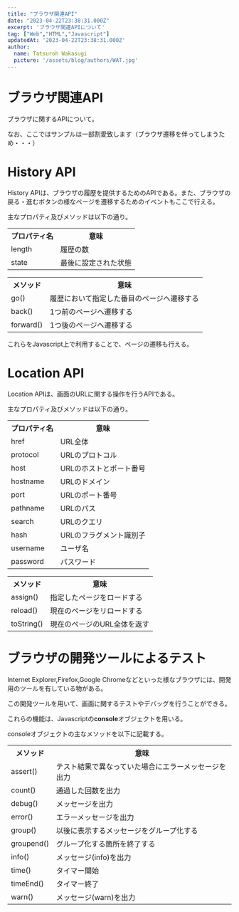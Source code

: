 ```yaml
---
title: "ブラウザ関連API"
date: "2023-04-22T23:38:31.000Z"
excerpt: 'ブラウザ関連APIについて'
tag: ["Web","HTML","Javascript"]
updatedAt: '2023-04-22T23:38:31.000Z'
author:
  name: Tatsuroh Wakasugi
  picture: '/assets/blog/authors/WAT.jpg'
---
```


# ブラウザ関連API

ブラウザに関するAPIについて。

なお、ここではサンプルは一部割愛致します（ブラウザ遷移を伴ってしまうため・・・）

# History API

History APIは、ブラウザの履歴を提供するためのAPIである。また、ブラウザの戻る・進むボタンの様なページを遷移するためのイベントもここで行える。

主なプロパティ及びメソッドは以下の通り。

<table style="border:none;">
    <tr>
        <th style="border:none;">プロパティ名</td>
        <th style="border:none;">意味</td>
    </tr>
    <tr>
        <td style="border:none;">length</td>
        <td style="border:none;">履歴の数</td>
    </tr>
    <tr>
        <td style="border:none;">state</td>
        <td style="border:none;">最後に設定された状態</td>
    </tr>
</table>

<table style="border:none;">
    <tr>
        <th style="border:none;">メソッド</td>
        <th style="border:none;">意味</td>
    </tr>
    <tr>
        <td style="border:none;">go()</td>
        <td style="border:none;">履歴において指定した番目のページへ遷移する</td>
    </tr>
    <tr>
        <td style="border:none;">back()</td>
        <td style="border:none;">1つ前のページへ遷移する</td>
    </tr>
    <tr>
        <td style="border:none;">forward()</td>
        <td style="border:none;">1つ後のページへ遷移する</td>
    </tr>
</table>

これらをJavascript上で利用することで、ページの遷移も行える。


# Location API

Location APIは、画面のURLに関する操作を行うAPIである。

主なプロパティ及びメソッドは以下の通り。

<table style="border:none;">
    <tr>
        <th style="border:none;">プロパティ名</td>
        <th style="border:none;">意味</td>
    </tr>
    <tr>
        <td style="border:none;">href</td>
        <td style="border:none;">URL全体</td>
    </tr>
    <tr>
        <td style="border:none;">protocol</td>
        <td style="border:none;">URLのプロトコル</td>
    </tr>
    <tr>
        <td style="border:none;">host</td>
        <td style="border:none;">URLのホストとポート番号</td>
    </tr>
    <tr>
        <td style="border:none;">hostname</td>
        <td style="border:none;">URLのドメイン</td>
    </tr>
    <tr>
        <td style="border:none;">port</td>
        <td style="border:none;">URLのポート番号</td>
    </tr>
    <tr>
        <td style="border:none;">pathname</td>
        <td style="border:none;">URLのパス</td>
    </tr>
    <tr>
        <td style="border:none;">search</td>
        <td style="border:none;">URLのクエリ</td>
    </tr>
    <tr>
        <td style="border:none;">hash</td>
        <td style="border:none;">URLのフラグメント識別子</td>
    </tr>
    <tr>
        <td style="border:none;">username</td>
        <td style="border:none;">ユーザ名</td>
    </tr>
    <tr>
        <td style="border:none;">password</td>
        <td style="border:none;">パスワード</td>
    </tr>
</table>

<table style="border:none;">
    <tr>
        <th style="border:none;">メソッド</td>
        <th style="border:none;">意味</td>
    </tr>
    <tr>
        <td style="border:none;">assign()</td>
        <td style="border:none;">指定したページをロードする</td>
    </tr>
    <tr>
        <td style="border:none;">reload()</td>
        <td style="border:none;">現在のページをリロードする</td>
    </tr>
    <tr>
        <td style="border:none;">toString()</td>
        <td style="border:none;">現在のページのURL全体を返す</td>
    </tr>
</table>


# ブラウザの開発ツールによるテスト

Internet Explorer,Firefox,Google Chromeなどといった様なブラウザには、開発用のツールを有している物がある。

この開発ツールを用いて、画面に関するテストやデバッグを行うことができる。

これらの機能は、Javascriptの**console**オブジェクトを用いる。

consoleオブジェクトの主なメソッドを以下に記載する。

<table style="border:none;">
    <tr>
        <th style="border:none;">メソッド</td>
        <th style="border:none;">意味</td>
    </tr>
    <tr>
        <td style="border:none;">assert()</td>
        <td style="border:none;">テスト結果で異なっていた場合にエラーメッセージを出力</td>
    </tr>
    <tr>
        <td style="border:none;">count()</td>
        <td style="border:none;">通過した回数を出力</td>
    </tr>
    <tr>
        <td style="border:none;">debug()</td>
        <td style="border:none;">メッセージを出力</td>
    </tr>
    <tr>
        <td style="border:none;">error()</td>
        <td style="border:none;">エラーメッセージを出力</td>
    </tr>
    <tr>
        <td style="border:none;">group()</td>
        <td style="border:none;">以後に表示するメッセージをグループ化する</td>
    </tr>
    <tr>
        <td style="border:none;">groupend()</td>
        <td style="border:none;">グループ化する箇所を終了する</td>
    </tr>
    <tr>
        <td style="border:none;">info()</td>
        <td style="border:none;">メッセージ(info)を出力</td>
    </tr>
    <tr>
        <td style="border:none;">time()</td>
        <td style="border:none;">タイマー開始</td>
    </tr>
    <tr>
        <td style="border:none;">timeEnd()</td>
        <td style="border:none;">タイマー終了</td>
    </tr>
    <tr>
        <td style="border:none;">warn()</td>
        <td style="border:none;">メッセージ(warn)を出力</td>
    </tr>
</table>



